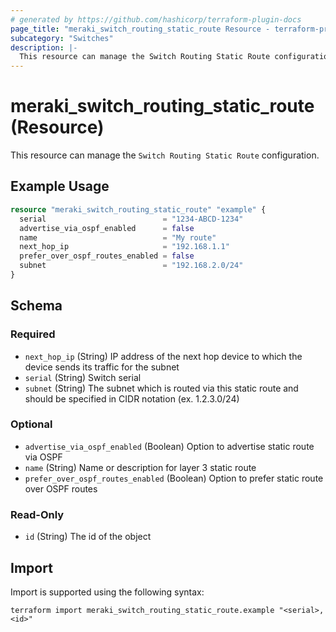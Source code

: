 ```yaml
---
# generated by https://github.com/hashicorp/terraform-plugin-docs
page_title: "meraki_switch_routing_static_route Resource - terraform-provider-meraki"
subcategory: "Switches"
description: |-
  This resource can manage the Switch Routing Static Route configuration.
---
```


# meraki_switch_routing_static_route (Resource)

This resource can manage the `Switch Routing Static Route` configuration.

## Example Usage

```terraform
resource "meraki_switch_routing_static_route" "example" {
  serial                          = "1234-ABCD-1234"
  advertise_via_ospf_enabled      = false
  name                            = "My route"
  next_hop_ip                     = "192.168.1.1"
  prefer_over_ospf_routes_enabled = false
  subnet                          = "192.168.2.0/24"
}
```

<!-- schema generated by tfplugindocs -->
## Schema

### Required

- `next_hop_ip` (String) IP address of the next hop device to which the device sends its traffic for the subnet
- `serial` (String) Switch serial
- `subnet` (String) The subnet which is routed via this static route and should be specified in CIDR notation (ex. 1.2.3.0/24)

### Optional

- `advertise_via_ospf_enabled` (Boolean) Option to advertise static route via OSPF
- `name` (String) Name or description for layer 3 static route
- `prefer_over_ospf_routes_enabled` (Boolean) Option to prefer static route over OSPF routes

### Read-Only

- `id` (String) The id of the object

## Import

Import is supported using the following syntax:

```shell
terraform import meraki_switch_routing_static_route.example "<serial>,<id>"
```
